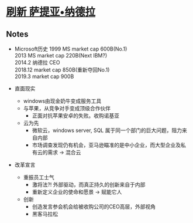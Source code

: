 # [刷新 萨提亚•纳德拉](https://book.douban.com/subject/27614523/)


## Notes
- Microsoft历史
1999 MS market cap 600B(No.1)   
2013 MS market cap 220B(Next IBM?)  
2014.2 纳德拉 CEO   
2018.12 market cap 850B(重新夺回No.1)   
2019.3 market cap 900B   

- 直面现实  
    -   windows由现金奶牛变成服务工具  
    -   与苹果，从竞争对手变成顶级合作伙伴  
        - 正面对抗苹果安卓的失败。收购诺基亚 
    - 云为先  
        - 微软云，windows server, SQL 属于同一个部门的巨大问题，阻力来自内部
        - 市场调查发现仍有机会，亚马逊瞄准的是中小企业，而大型企业及私有云的需求 -> 混合云

- 改革宣言
    - 重振员工士气
        - 激将法?! 外部驱动，而真正持久的创新来自于内部
        - 重新定义企业的使命和愿景 -> 赋能它人  
    - 创新
        - 创造发言参会机会给被收购公司的CEO高层，外部视角
        - 黑客马拉松



